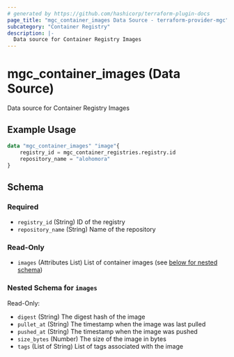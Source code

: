 ```yaml
---
# generated by https://github.com/hashicorp/terraform-plugin-docs
page_title: "mgc_container_images Data Source - terraform-provider-mgc"
subcategory: "Container Registry"
description: |-
  Data source for Container Registry Images
---
```


# mgc_container_images (Data Source)

Data source for Container Registry Images

## Example Usage

```terraform
data "mgc_container_images" "image"{
	registry_id = mgc_container_registries.registry.id
	repository_name = "alohomora"
}
```

<!-- schema generated by tfplugindocs -->
## Schema

### Required

- `registry_id` (String) ID of the registry
- `repository_name` (String) Name of the repository

### Read-Only

- `images` (Attributes List) List of container images (see [below for nested schema](#nestedatt--images))

<a id="nestedatt--images"></a>
### Nested Schema for `images`

Read-Only:

- `digest` (String) The digest hash of the image
- `pullet_at` (String) The timestamp when the image was last pulled
- `pushed_at` (String) The timestamp when the image was pushed
- `size_bytes` (Number) The size of the image in bytes
- `tags` (List of String) List of tags associated with the image
